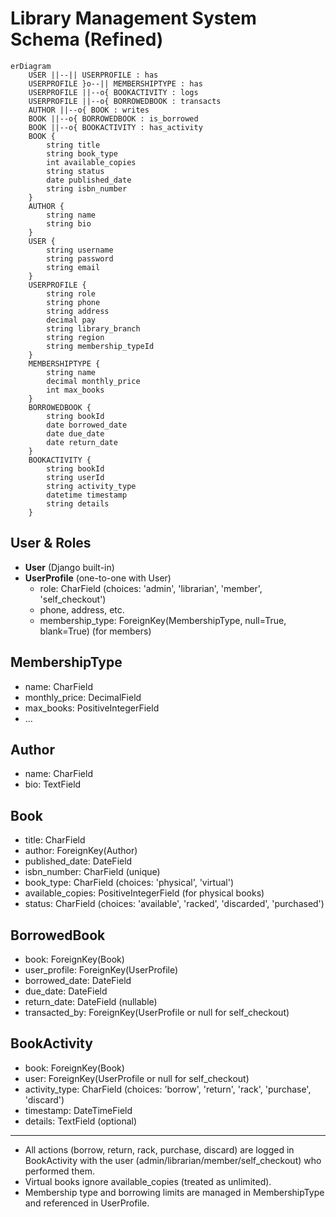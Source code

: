 # Library Management System Schema (Refined)

```mermaid
erDiagram
    USER ||--|| USERPROFILE : has
    USERPROFILE }o--|| MEMBERSHIPTYPE : has
    USERPROFILE ||--o{ BOOKACTIVITY : logs
    USERPROFILE ||--o{ BORROWEDBOOK : transacts
    AUTHOR ||--o{ BOOK : writes
    BOOK ||--o{ BORROWEDBOOK : is_borrowed
    BOOK ||--o{ BOOKACTIVITY : has_activity
    BOOK {
        string title
        string book_type
        int available_copies
        string status
        date published_date
        string isbn_number
    }
    AUTHOR {
        string name
        string bio
    }
    USER {
        string username
        string password
        string email
    }
    USERPROFILE {
        string role
        string phone
        string address
        decimal pay
        string library_branch
        string region
        string membership_typeId
    }
    MEMBERSHIPTYPE {
        string name
        decimal monthly_price
        int max_books
    }
    BORROWEDBOOK {
        string bookId
        date borrowed_date
        date due_date
        date return_date
    }
    BOOKACTIVITY {
        string bookId
        string userId
        string activity_type
        datetime timestamp
        string details
    }
```

## User & Roles
- **User** (Django built-in)
- **UserProfile** (one-to-one with User)
  - role: CharField (choices: 'admin', 'librarian', 'member', 'self_checkout')
  - phone, address, etc.
  - membership_type: ForeignKey(MembershipType, null=True, blank=True) (for members)

## MembershipType
- name: CharField
- monthly_price: DecimalField
- max_books: PositiveIntegerField
- ...

## Author
- name: CharField
- bio: TextField

## Book
- title: CharField
- author: ForeignKey(Author)
- published_date: DateField
- isbn_number: CharField (unique)
- book_type: CharField (choices: 'physical', 'virtual')
- available_copies: PositiveIntegerField (for physical books)
- status: CharField (choices: 'available', 'racked', 'discarded', 'purchased')

## BorrowedBook
- book: ForeignKey(Book)
- user_profile: ForeignKey(UserProfile)
- borrowed_date: DateField
- due_date: DateField
- return_date: DateField (nullable)
- transacted_by: ForeignKey(UserProfile or null for self_checkout)

## BookActivity
- book: ForeignKey(Book)
- user: ForeignKey(UserProfile or null for self_checkout)
- activity_type: CharField (choices: 'borrow', 'return', 'rack', 'purchase', 'discard')
- timestamp: DateTimeField
- details: TextField (optional)

---
- All actions (borrow, return, rack, purchase, discard) are logged in BookActivity with the user (admin/librarian/member/self_checkout) who performed them.
- Virtual books ignore available_copies (treated as unlimited).
- Membership type and borrowing limits are managed in MembershipType and referenced in UserProfile.
